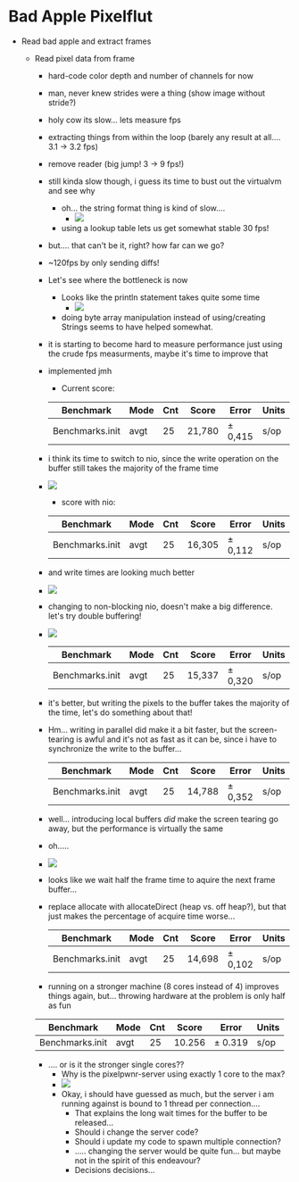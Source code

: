# Bad Apple Pixelflut

- Read bad apple and extract frames

  - Read pixel data from frame

    - hard-code color depth and number of channels for now
    - man, never knew strides were a thing (show image without stride?)
    - holy cow its slow... lets measure fps
    - extracting things from within the loop (barely any result at all.... 3.1 ->
      3.2 fps)
    - remove reader (big jump! 3 -> 9 fps!)
    - still kinda slow though, i guess its time to bust out the virtualvm and see
      why
      - oh... the string format thing is kind of slow....
        - ![](./visualvm_1.jpg)
      - using a lookup table lets us get somewhat stable 30 fps!
    - but.... that can't be it, right? how far can we go?
    - ~120fps by only sending diffs!
    - Let's see where the bottleneck is now
      - Looks like the println statement takes quite some time
        - ![](./visualvm_2.jpg)
      - doing byte array manipulation instead of using/creating Strings seems to
        have helped somewhat.
    - it is starting to become hard to measure performance just using the crude
      fps measurments, maybe it's time to improve that
    - implemented jmh

      - Current score:

      | Benchmark       | Mode | Cnt | Score  | Error   | Units |
      | --------------- | ---- | --- | ------ | ------- | ----- |
      | Benchmarks.init | avgt | 25  | 21,780 | ± 0,415 | s/op  |

    - i think its time to switch to nio, since the write operation on the buffer still takes the majority of the frame time
    - ![](./visualvm_3.jpg)

      - score with nio:

      | Benchmark       | Mode | Cnt | Score  | Error   | Units |
      | --------------- | ---- | --- | ------ | ------- | ----- |
      | Benchmarks.init | avgt | 25  | 16,305 | ± 0,112 | s/op  |

    - and write times are looking much better
    - ![](./visualvm_4.jpg)
    - changing to non-blocking nio, doesn't make a big difference. let's try double buffering!
    - ![](./visualvm_5.jpg)

      | Benchmark       | Mode | Cnt | Score  | Error   | Units |
      | --------------- | ---- | --- | ------ | ------- | ----- |
      | Benchmarks.init | avgt | 25  | 15,337 | ± 0,320 | s/op  |

    - it's better, but writing the pixels to the buffer takes the majority of the time, let's do something about that!
    - Hm... writing in parallel did make it a bit faster, but the screen-tearing is awful and it's not as fast as it can be, since i have to synchronize the write to the buffer...

      | Benchmark       | Mode | Cnt | Score  | Error   | Units |
      | --------------- | ---- | --- | ------ | ------- | ----- |
      | Benchmarks.init | avgt | 25  | 14,788 | ± 0,352 | s/op  |

    - well... introducing local buffers _did_ make the screen tearing go away, but the performance is virtually the same
    - oh.....
    - ![](./visualvm_6.jpg)
    - looks like we wait half the frame time to aquire the next frame buffer...
    - replace allocate with allocateDirect (heap vs. off heap?), but that just makes the percentage of acquire time worse...

      | Benchmark       | Mode | Cnt | Score  | Error   | Units |
      | --------------- | ---- | --- | ------ | ------- | ----- |
      | Benchmarks.init | avgt | 25  | 14,698 | ± 0,102 | s/op  |

    - running on a stronger machine (8 cores instead of 4) improves things again, but... throwing hardware at the problem is only half as fun

    | Benchmark       | Mode | Cnt | Score  | Error   | Units |
    | --------------- | ---- | --- | ------ | ------- | ----- |
    | Benchmarks.init | avgt | 25  | 10.256 | ± 0.319 | s/op  |

    - .... or is it the stronger single cores??
      - Why is the pixelpwnr-server using exactly 1 core to the max?
      - ![](./usage_pixelpwn-server.jpg)
      - Okay, i should have guessed as much, but the server i am running against is bound to 1 thread per connection....
        - That explains the long wait times for the buffer to be released... 
        - Should i change the server code?
        - Should i update my code to spawn multiple connection?
        - ..... changing the server would be quite fun... but maybe not in the spirit of this endeavour?
        - Decisions decisions...

